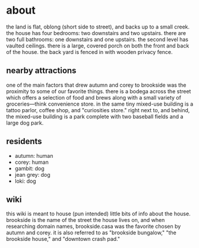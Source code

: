 # about

the land is flat, oblong (short side to street), and backs up to a small creek. the house has four bedrooms: two downstairs and two upstairs. there are two full bathrooms: one downstairs and one upstairs. the second level has vaulted ceilings. there is a large, covered porch on both the front and back of the house. the back yard is fenced in with wooden privacy fence.

## nearby attractions

one of the main factors that drew autumn and corey to brookside was the proximity to some of our favorite things. there is a bodega across the street which offers a selection of food and brews along with a small variety of groceries—think convenience store. in the same tiny mixed-use building is a tattoo parlor, coffee shop, and "curiosities store." right next to, and behind, the mixed-use building is a park complete with two baseball fields and a large dog park.

## residents

- autumn: human
- corey: human
- gambit: dog
- jean grey: dog
- loki: dog

## wiki

this wiki is meant to house (pun intended) little bits of info about the house. brookside is the name of the street the house lives on, and when researching domain names, brookside.casa was the favorite chosen by autumn and corey. it is also referred to as "brookside bungalow," "the brookside house," and "downtown crash pad."